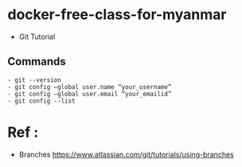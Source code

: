 # docker-free-class-for-myanmar

- Git Tutorial
## Commands
```
- git --version
- git config –global user.name “your_username”
- git config –global user.email “your_emailid”
- git config --list
```


# Ref : 
- Branches https://www.atlassian.com/git/tutorials/using-branches

